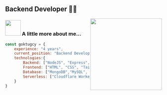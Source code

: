
## Backend Developer 👨‍💻

<img align='right' src="https://rffureejqjzrbqzrcyxv.supabase.co/storage/v1/object/public/images/deconstructed-robot-bro-dark.08571f59.svg" width="230">

### <img src="https://media4.giphy.com/media/v1.Y2lkPTc5MGI3NjExazZmb3M3OTU1dmsxNThjZ3Uybjh1M2YxdTh1Mm5xYzdmaXVyNzVvayZlcD12MV9pbnRlcm5hbF9naWZfYnlfaWQmY3Q9cw/P5S1CXl0y1v1I9308B/giphy.gif" width="50"> A little more about me...  

```javascript
const goktugcy = {
    experience: "4 years",
    current_position: "Backend Developer",
    technologies:{
        Backend: ["NodeJS", "Express", "NestJS", "TypeScript", "PHP",  "Laravel"],
        Frontend: ["HTML", "CSS", "Tailwind", "Bootstrap"],
        Database: ["MongoDB","MySQL", "PostgreSQL", "Supabase"],
        Serverless: ["Cloudflare Worker", "AWS Lambda"],
    }
}
```

